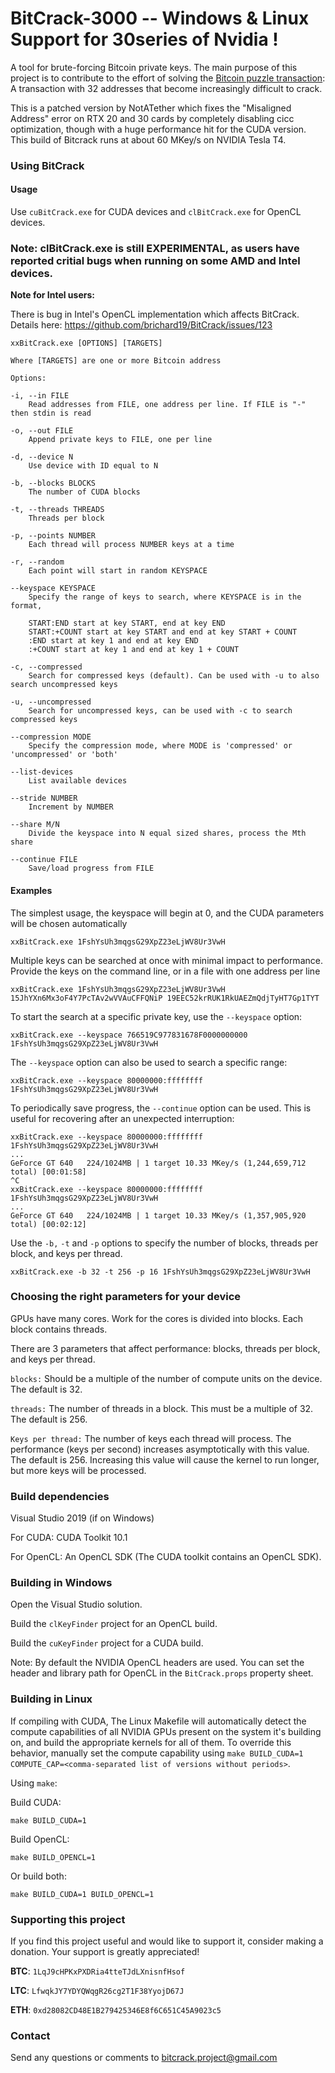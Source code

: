 # BitCrack-3000 -- Windows & Linux Support for 30series of Nvidia !


A tool for brute-forcing Bitcoin private keys. The main purpose of this project is to contribute to the effort of solving the [Bitcoin puzzle transaction](https://blockchain.info/tx/08389f34c98c606322740c0be6a7125d9860bb8d5cb182c02f98461e5fa6cd15): A transaction with 32 addresses that become increasingly difficult to crack.

This is a patched version by NotATether which fixes the "Misaligned Address" error on RTX 20 and 30 cards by completely disabling cicc optimization, though with a huge performance hit for the CUDA version. This build of Bitcrack runs at about 60 MKey/s on NVIDIA Tesla T4.

### Using BitCrack

#### Usage


Use `cuBitCrack.exe` for CUDA devices and `clBitCrack.exe` for OpenCL devices.

### Note: **clBitCrack.exe is still EXPERIMENTAL**, as users have reported critial bugs when running on some AMD and Intel devices.

**Note for Intel users:**

There is bug in Intel's OpenCL implementation which affects BitCrack. Details here: https://github.com/brichard19/BitCrack/issues/123


```
xxBitCrack.exe [OPTIONS] [TARGETS]

Where [TARGETS] are one or more Bitcoin address

Options:

-i, --in FILE
    Read addresses from FILE, one address per line. If FILE is "-" then stdin is read

-o, --out FILE
    Append private keys to FILE, one per line

-d, --device N
    Use device with ID equal to N

-b, --blocks BLOCKS
    The number of CUDA blocks

-t, --threads THREADS
    Threads per block

-p, --points NUMBER
    Each thread will process NUMBER keys at a time

-r, --random
    Each point will start in random KEYSPACE

--keyspace KEYSPACE
    Specify the range of keys to search, where KEYSPACE is in the format,

	START:END start at key START, end at key END
	START:+COUNT start at key START and end at key START + COUNT
    :END start at key 1 and end at key END
	:+COUNT start at key 1 and end at key 1 + COUNT

-c, --compressed
    Search for compressed keys (default). Can be used with -u to also search uncompressed keys

-u, --uncompressed
    Search for uncompressed keys, can be used with -c to search compressed keys

--compression MODE
    Specify the compression mode, where MODE is 'compressed' or 'uncompressed' or 'both'

--list-devices
    List available devices

--stride NUMBER
    Increment by NUMBER

--share M/N
    Divide the keyspace into N equal sized shares, process the Mth share

--continue FILE
    Save/load progress from FILE
```

#### Examples

The simplest usage, the keyspace will begin at 0, and the CUDA parameters will be chosen automatically
```
xxBitCrack.exe 1FshYsUh3mqgsG29XpZ23eLjWV8Ur3VwH
```

Multiple keys can be searched at once with minimal impact to performance. Provide the keys on the command line, or in a file with one address per line
```
xxBitCrack.exe 1FshYsUh3mqgsG29XpZ23eLjWV8Ur3VwH 15JhYXn6Mx3oF4Y7PcTAv2wVVAuCFFQNiP 19EEC52krRUK1RkUAEZmQdjTyHT7Gp1TYT
```

To start the search at a specific private key, use the `--keyspace` option:

```
xxBitCrack.exe --keyspace 766519C977831678F0000000000 1FshYsUh3mqgsG29XpZ23eLjWV8Ur3VwH
```

The `--keyspace` option can also be used to search a specific range:

```
xxBitCrack.exe --keyspace 80000000:ffffffff 1FshYsUh3mqgsG29XpZ23eLjWV8Ur3VwH
```

To periodically save progress, the `--continue` option can be used. This is useful for recovering
after an unexpected interruption:

```
xxBitCrack.exe --keyspace 80000000:ffffffff 1FshYsUh3mqgsG29XpZ23eLjWV8Ur3VwH
...
GeForce GT 640   224/1024MB | 1 target 10.33 MKey/s (1,244,659,712 total) [00:01:58]
^C
xxBitCrack.exe --keyspace 80000000:ffffffff 1FshYsUh3mqgsG29XpZ23eLjWV8Ur3VwH
...
GeForce GT 640   224/1024MB | 1 target 10.33 MKey/s (1,357,905,920 total) [00:02:12]
```


Use the `-b,` `-t` and `-p` options to specify the number of blocks, threads per block, and keys per thread.
```
xxBitCrack.exe -b 32 -t 256 -p 16 1FshYsUh3mqgsG29XpZ23eLjWV8Ur3VwH
```

### Choosing the right parameters for your device

GPUs have many cores. Work for the cores is divided into blocks. Each block contains threads.

There are 3 parameters that affect performance: blocks, threads per block, and keys per thread.


`blocks:` Should be a multiple of the number of compute units on the device. The default is 32.

`threads:` The number of threads in a block. This must be a multiple of 32. The default is 256.

`Keys per thread:` The number of keys each thread will process. The performance (keys per second)
increases asymptotically with this value. The default is 256. Increasing this value will cause the
kernel to run longer, but more keys will be processed.


### Build dependencies

Visual Studio 2019 (if on Windows)

For CUDA: CUDA Toolkit 10.1

For OpenCL: An OpenCL SDK (The CUDA toolkit contains an OpenCL SDK).


### Building in Windows

Open the Visual Studio solution.

Build the `clKeyFinder` project for an OpenCL build.

Build the `cuKeyFinder` project for a CUDA build.

Note: By default the NVIDIA OpenCL headers are used. You can set the header and library path for
OpenCL in the `BitCrack.props` property sheet.

### Building in Linux

If compiling with CUDA, The Linux Makefile will automatically detect the compute capabilities of all NVIDIA GPUs present on the system it's building on, and build the appropriate kernels for all of them. To override this behavior, manually set the compute capability using `make BUILD_CUDA=1 COMPUTE_CAP=<comma-separated list of versions without periods>`.

Using `make`:

Build CUDA:
```
make BUILD_CUDA=1
```

Build OpenCL:
```
make BUILD_OPENCL=1
```

Or build both:
```
make BUILD_CUDA=1 BUILD_OPENCL=1
```

### Supporting this project

If you find this project useful and would like to support it, consider making a donation. Your support is greatly appreciated!

**BTC**: `1LqJ9cHPKxPXDRia4tteTJdLXnisnfHsof`

**LTC**: `LfwqkJY7YDYQWqgR26cg2T1F38YyojD67J`

**ETH**: `0xd28082CD48E1B279425346E8f6C651C45A9023c5`

### Contact

Send any questions or comments to bitcrack.project@gmail.com
